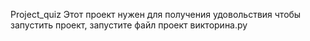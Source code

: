 Project_quiz
Этот проект нужен для получения удовольствия
чтобы запустить проект, запустите файл проект викторина.py
